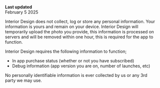 **Last updated**  
February 5 2025

Interior Design does not collect, log or store any personal information. Your information is yours and remain on your device. Interior Design will temporarily upload the photo you provide, this information is processed on servers and will be removed within one hour, this is required for the app to function.

Interior Design requires the following information to function;

- In app purchase status (whether or not you have subscribed)
- Debug information (app version you are on, number of launches, etc)

No personally identifiable information is ever collected by us or any 3rd party we may use.
